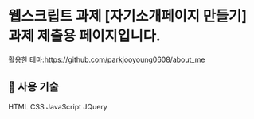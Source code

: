 # 웹스크립트 과제 **[자기소개페이지 만들기] 과제 제출용 페이지**입니다.

활용한 테마:https://github.com/parkjooyoung0608/about_me




## 📌 사용 기술
HTML CSS JavaScript JQuery
